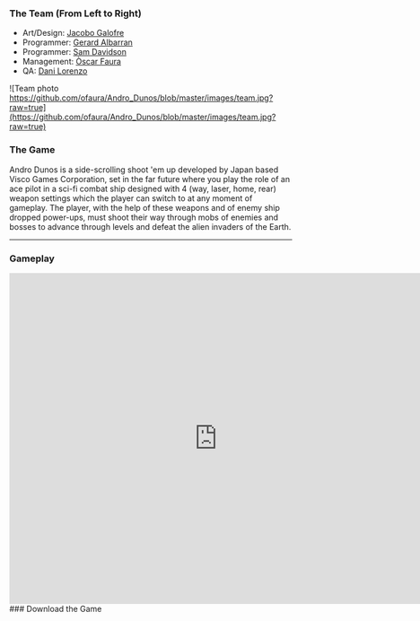 ﻿### The Team (From Left to Right)
* Art/Design: [Jacobo Galofre](https://github.com/sherzock)
* Programmer: [Gerard Albarran](https://github.com/GAPIntoTheGame)
* Programmer: [Sam Davidson](https://github.com/samuelkurtdavidson)
* Management: [Òscar Faura](https://github.com/ofaura)
* QA: [Dani Lorenzo](https://github.com/DLorenzoLaguno17)

![Team photo https://github.com/ofaura/Andro_Dunos/blob/master/images/team.jpg?raw=true](https://github.com/ofaura/Andro_Dunos/blob/master/images/team.jpg?raw=true)

### The Game

Andro Dunos is a side-scrolling shoot 'em up developed by Japan based Visco Games Corporation, set in the far future
where you play the role of an ace pilot in a sci-fi combat ship designed with 4 (way, laser, 
home, rear) weapon settings which the player can switch to at any moment of gameplay. The player, with the help 
of these weapons and of enemy ship dropped power-ups, must shoot their way through mobs of enemies and bosses
to advance through levels and defeat the alien invaders of the Earth.

***
### Gameplay

<iframe width="740" height="590" src="https://www.youtube.com/watch?v=nvxHr527PE0" frameborder="0" allowfullscreen></iframe>
</iframe>
### Download the Game

